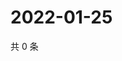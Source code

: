 # 2022-01-25

共 0 条

<!-- BEGIN WEIBO -->
<!-- 最后更新时间 Tue Jan 25 2022 22:12:58 GMT+0800 (China Standard Time) -->

<!-- END WEIBO -->
